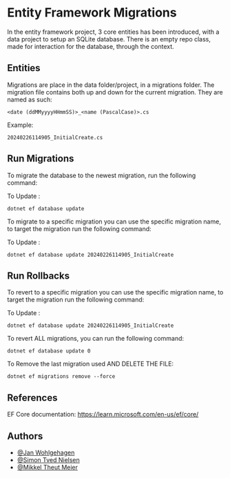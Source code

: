 
# Entity Framework Migrations

In the entity framework project, 3 core entities has been introduced, with a data project to setup an SQLite database. There is an empty repo class, made for interaction for the database, through the context.

## Entities
Migrations are place in the data folder/project, in a migrations folder. The migration file contains both up and down for the current migration. They are named as such:
```
<date (ddMMyyyyHHmmSS)>_<name (PascalCase)>.cs
```
Example:

```
20240226114905_InitialCreate.cs
```

## Run Migrations
To migrate the database to the newest migration, run the following command: 

To Update : 
```
dotnet ef database update
```

To migrate to a specific migration you can use the specific migration name, to target the migration run the following command:

To Update : 
```
dotnet ef database update 20240226114905_InitialCreate
```

## Run Rollbacks

To revert to a specific migration you can use the specific migration name, to target the migration run the following command:

To Update : 
```
dotnet ef database update 20240226114905_InitialCreate
```

To revert ALL migrations, you can run the following command: 
```
dotnet ef database update 0
```

To Remove the last migration used AND DELETE THE FILE: 
```
dotnet ef migrations remove --force
```

## References
EF Core documentation: https://learn.microsoft.com/en-us/ef/core/


## Authors

- [@Jan Wohlgehagen](https://github.com/JanWohlgehagen)
- [@Simon Tved Nielsen](https://github.com/tadiaki)
- [@Mikkel Theut Meier](https://github.com/theut94)

